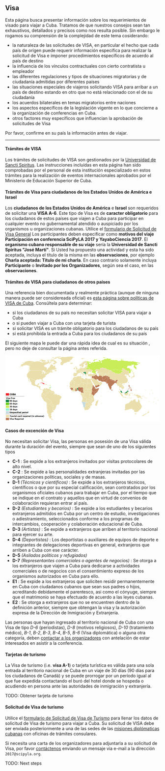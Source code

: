
## Visa

Esta página busca presentar información sobre los requerimientos de visado para
viajar a Cuba. Tratamos de que nuestros consejos sean tan exhaustivos,
detallados y precisos como nos resulta posible. Sin embargo le rogamos su
comprensión de la complejidad de este tema cosiderando:

* la naturaleza de las solicitudes de VISA, en particular el hecho que
  cada país de orígen puede requerir información específica para realizar la
  solicitud de Visa e imponer procedimientos específicos de acuerdo al
  país de destino
* la influencia de los vínculos contractuales con cierto contratista u empleador
* las diferentes regulaciones y tipos de situaciones migratorias y de ciudadanía
  admitidas por diferentes países
* las situaciones especiales de viajeros solicitando VISA para
  arribar a un país de destino estando en otro que no está relacionado con el de
  su ciudadanía
* los acuerdos bilaterales en temas migratorios entre naciones
* los aspectos específicos de la legislación vigente en lo que concierne a la
  organización de conferencias en Cuba.
* otros factores muy específicos que influencian la aprobación de solicitudes
  de Visa

Por favor, confirme en su país la información antes de viajar.

******************************************************************

#### Trámites de VISA

Los trámites de solicitudes de VISA son gestionados por la
[Universidad de Sancti Spiritus](http://uniss.edu.cu). Las instrucciones
incluídas en esta página han sido comprobadas por el
personal de esta institución especializado en estos trámites para la realización
de eventos internacionales aprobados por el Ministerio de Educación Superior
de Cuba.

#### Trámites de Visa para ciudadanos de los Estados Unidos de América e Israel

Los **ciudadanos de los Estados Unidos de América** e **Israel**
son requeridos de solicitar una **VISA A-6**. Este tipo de Visa es de 
**caracter obligatorio** para los ciudadanos de estos países que viajen a
Cuba para participar en cualquier evento no gubernamental atendido o auspiciado
por los organismos u organizaciones cubanas. Utilice el
[formulario de Solicitud de Visa General](http://bit.ly/visa-cuba-general)
Los participantes deben especificar como **motivos del viaje**
**Participación en conferencia SciPyLA 2017 y YayaboCiencia 2017**. El
**organismo cubano responsable de su viaje** sería la
**Universidad de Sancti Spiritus "José Martí"**. Si Usted ha propuesto una
actividad y esta ha sido aceptada, incluya el título de la misma en 
las **observaciones**, por ejemplo **Charla aceptada: Título de mi charla**.
En caso contrario solamente incluya **Participante** o
**Invitado por los Organizadores**, según sea el caso, en las **observaciones**.

#### Trámites de VISA para ciudadanos de otros países

Una referencia bien documentada y realmente práctica (aunque de ninguna
manera puede ser considereada oficial) es
[esta página sobre políticas de VISA de Cuba](http://bit.ly/wikipedia-en-visa-cuba).
Consúltela para determinar:

* si los ciudadanos de su país no necesitan solicitar VISA para viajar a Cuba
* o si pueden viajar a Cuba con una tarjeta de turista
* si solicitar VISA es un trámite obligatorio para los ciudadanos de su país
* si está prohibida la entrada a Cuba para los ciudadanos de su país

El siguiente mapa le puede dar una rápida idea de cual es su situación , pero no deje de consultar la página antes referida.

![Visa policy map to travel to Cuba](../../assets/img/800px-Visa_Policy_of_Cuba.png)

#### Casos de excención de Visa

No necesitan solicitar Visa, las personas en posesión de una Visa válida
durante la duración del evento, siempre que sean de uno de los siguientes tipos

* **C-1** : Se expide a los extranjeros invitados por visitas protocolares de alto nivel.
* **C-2** : Se expide a las personalidades extranjeras invitadas por las organizaciones políticas, sociales y de masas.
* **D-1** *(Técnicos y científicos)* : Se expide a los extranjeros técnicos, científicos o que por su especial calificación, sean contratados por los organismos oficiales cubanos para trabajar en Cuba, por el tiempo que se indique en el contrato y aquellos que en virtud de convenios de colaboración requieran entrar al país.
* **D-2** *(Estudiantes y becarios)* : Se expide a los estudiantes y becarios extranjeros admitidos en Cuba por un centro de estudio, investigaciones o adiestramiento, seleccionados conforme a los programas de intercambios, cooperación y colaboración educacional de Cuba.
* **D-3** *(Artistas)* : Se expide a extranjeros que arriben al territorio nacional para ejercer su arte.
* **D-4** *(Deportistas)* : Los deportistas o auxiliares de equipos de deporte e integrantes de delegaciones deportivas en general, extranjeros que arriben a Cuba con ese carácter.
* **D-5** *(Asilados políticos y refugiados)*
* **D-7** *(Representantes comerciales o agentes de negocios)* : Se otorga a los extranjeros que viajen a Cuba para dedicarse a actividades comerciales o de negocios con el consentimiento expreso de los organismos autorizados en Cuba para ello.
* **E1** : Se expide a los extranjeros que soliciten residir permanentemente en Cuba con ciudadanos cubanos que sean sus padres o hijos, acreditando debidamente el parentesco, asi como el cónyuge, siempre que el matrimonio se haya efectuado de acuerdo a las leyes cubanas.
* **E2** : Se otorga a extranjeros que no se encuentren dentro de la definición anterior, siempre que obtengan la visa y la autorización expresa de la Dirección de Inmigración y Extranjería.

Las personas que hayan ingresado al territorio nacional de Cuba con una Visa de
tipo *D-6* (periodistas), *D-8* (motivos religiosos), *D-10* (tratamiento médico),
*B-1*, *B-2*, *B-3*, *B-4*, *B-5*, *B-6* (Visa diplomática) o alguna otra
categoría, deben [contactar a los organizadores](../../#contact-div) con
antelación de estar interesados en asistir a la conferencia.

#### Tarjetas de turismo

La Visa de turismo (i.e. **visa A-1**) o tarjeta turística
es válida para una sola entrada al territorio nacional de Cuba en un viaje
de 30 días (90 días para los ciudadanos de Canadá) y se puede prorrogar
por un período igual al que fue expedida contactando el buró del
hotel donde se hospeda o acudiendo en persona ante las autoridades de
inmigración y extranjería.

TODO: Obtener tarjeta de turismo

#### Solicitud de Visa de turismo

Utilice el
[formulario de Solicitud de Visa de Turismo](http://bit.ly/visa-cuba-tour)
para llenar los datos de solicitud de Visa de turismo para viajar a Cuba.
Su solicitud de VISA debe ser enviada posteriormente a una de las sedes de las 
[misiones diplómaticas cubanas](TODO) con oficinas de trámites consulares.

Si necesita una carta de los organizadores para adjuntarla a su solicitud
de Visa, por favor [contáctenos](../../#contact-div) enviando un mensaje
via e-mail a la dirección `2017@scipyla.org`.

TODO: Next steps

